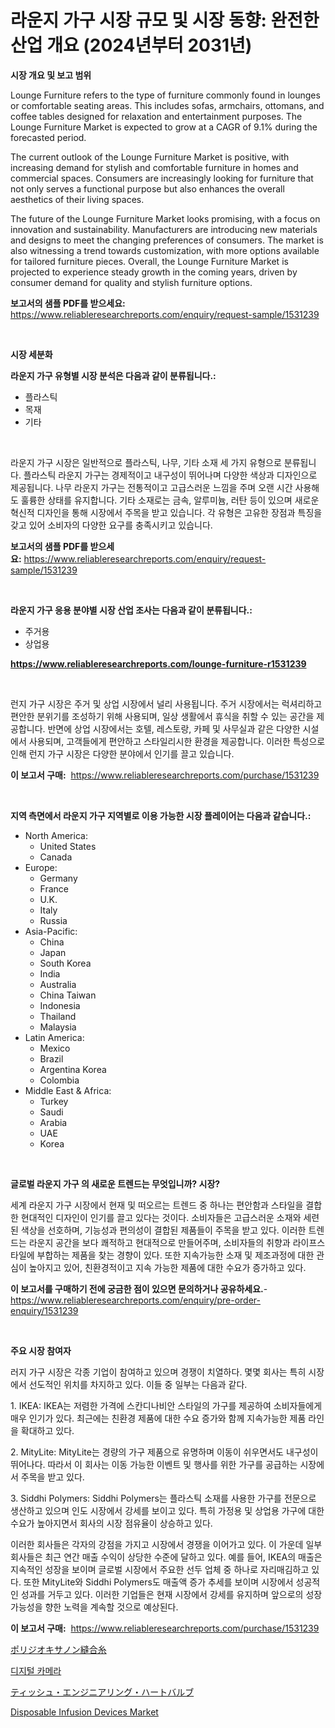 <p><h1>라운지 가구 시장 규모 및 시장 동향: 완전한 산업 개요 (2024년부터 2031년)</h1></p><p><strong>시장 개요 및 보고 범위</strong></p>
<p><p>Lounge Furniture refers to the type of furniture commonly found in lounges or comfortable seating areas. This includes sofas, armchairs, ottomans, and coffee tables designed for relaxation and entertainment purposes. The Lounge Furniture Market is expected to grow at a CAGR of 9.1% during the forecasted period. </p><p>The current outlook of the Lounge Furniture Market is positive, with increasing demand for stylish and comfortable furniture in homes and commercial spaces. Consumers are increasingly looking for furniture that not only serves a functional purpose but also enhances the overall aesthetics of their living spaces.</p><p>The future of the Lounge Furniture Market looks promising, with a focus on innovation and sustainability. Manufacturers are introducing new materials and designs to meet the changing preferences of consumers. The market is also witnessing a trend towards customization, with more options available for tailored furniture pieces. Overall, the Lounge Furniture Market is projected to experience steady growth in the coming years, driven by consumer demand for quality and stylish furniture options.</p></p>
<p><strong>보고서의 샘플 PDF를 받으세요:</strong> <a href="https://www.reliableresearchreports.com/enquiry/request-sample/1531239">https://www.reliableresearchreports.com/enquiry/request-sample/1531239</a></p>
<p>&nbsp;</p>
<p><strong>시장 세분화</strong></p>
<p><strong>라운지 가구 유형별 시장 분석은 다음과 같이 분류됩니다.:</strong></p>
<p><ul><li>플라스틱</li><li>목재</li><li>기타</li></ul></p>
<p>&nbsp;</p>
<p><p>라운지 가구 시장은 일반적으로 플라스틱, 나무, 기타 소재 세 가지 유형으로 분류됩니다. 플라스틱 라운지 가구는 경제적이고 내구성이 뛰어나며 다양한 색상과 디자인으로 제공됩니다. 나무 라운지 가구는 전통적이고 고급스러운 느낌을 주며 오랜 시간 사용해도 훌륭한 상태를 유지합니다. 기타 소재로는 금속, 알루미늄, 러탄 등이 있으며 새로운 혁신적 디자인을 통해 시장에서 주목을 받고 있습니다. 각 유형은 고유한 장점과 특징을 갖고 있어 소비자의 다양한 요구를 충족시키고 있습니다.</p></p>
<p><strong>보고서의 샘플 PDF를 받으세요:</strong>&nbsp;<a href="https://www.reliableresearchreports.com/enquiry/request-sample/1531239">https://www.reliableresearchreports.com/enquiry/request-sample/1531239</a></p>
<p>&nbsp;</p>
<p><strong> 라운지 가구 응용 분야별 시장 산업 조사는 다음과 같이 분류됩니다.:</strong></p>
<p><ul><li>주거용</li><li>상업용</li></ul></p>
<p><strong><a href="https://www.reliableresearchreports.com/lounge-furniture-r1531239">https://www.reliableresearchreports.com/lounge-furniture-r1531239</a></strong></p>
<p>&nbsp;</p>
<p><p>런지 가구 시장은 주거 및 상업 시장에서 널리 사용됩니다. 주거 시장에서는 럭셔리하고 편안한 분위기를 조성하기 위해 사용되며, 일상 생활에서 휴식을 취할 수 있는 공간을 제공합니다. 반면에 상업 시장에서는 호텔, 레스토랑, 카페 및 사무실과 같은 다양한 시설에서 사용되며, 고객들에게 편안하고 스타일리시한 환경을 제공합니다. 이러한 특성으로 인해 런지 가구 시장은 다양한 분야에서 인기를 끌고 있습니다.</p></p>
<p><strong>이 보고서 구매:</strong>&nbsp; <a href="https://www.reliableresearchreports.com/purchase/1531239">https://www.reliableresearchreports.com/purchase/1531239</a></p>
<p>&nbsp;</p>
<p><strong>지역 측면에서 라운지 가구 지역별로 이용 가능한 시장 플레이어는 다음과 같습니다.:</strong></p>
<p><ul>
    <li>
        North America:
        <ul>
            <li>United States</li>
            <li>Canada</li>
        </ul>
    </li>
    <li>
        Europe:
        <ul>
            <li>Germany</li>
            <li>France</li>
            <li>U.K.</li>
            <li>Italy</li>
            <li>Russia</li>
        </ul>
    </li>
    <li>
        Asia-Pacific:
        <ul>
            <li>China</li>
            <li>Japan</li>
            <li>South Korea</li>
            <li>India</li>
            <li>Australia</li>
            <li>China Taiwan</li>
            <li>Indonesia</li>
            <li>Thailand</li>
            <li>Malaysia</li>
        </ul>
    </li>
    <li>
        Latin America:
        <ul>
            <li>Mexico</li>
            <li>Brazil</li>
            <li>Argentina Korea</li>
            <li>Colombia</li>
        </ul>
    </li>
    <li>
        Middle East & Africa:
        <ul>
            <li>Turkey</li>
            <li>Saudi</li>
            <li>Arabia</li>
            <li>UAE</li>
            <li>Korea</li>
        </ul>
    </li>
    </ul></p>
<p>&nbsp;</p>
<p><strong>글로벌 라운지 가구 의 새로운 트렌드는 무엇입니까? 시장?</strong></p>
<p><p>세계 라운지 가구 시장에서 현재 및 떠오르는 트렌드 중 하나는 편안함과 스타일을 결합한 현대적인 디자인이 인기를 끌고 있다는 것이다. 소비자들은 고급스러운 소재와 세련된 색상을 선호하며, 기능성과 편의성이 결합된 제품들이 주목을 받고 있다. 이러한 트렌드는 라운지 공간을 보다 쾌적하고 현대적으로 만들어주며, 소비자들의 취향과 라이프스타일에 부합하는 제품을 찾는 경향이 있다. 또한 지속가능한 소재 및 제조과정에 대한 관심이 높아지고 있어, 친환경적이고 지속 가능한 제품에 대한 수요가 증가하고 있다.</p></p>
<p><strong>이 보고서를 구매하기 전에 궁금한 점이 있으면 문의하거나 공유하세요.</strong>- <a href="https://www.reliableresearchreports.com/enquiry/pre-order-enquiry/1531239">https://www.reliableresearchreports.com/enquiry/pre-order-enquiry/1531239</a></p>
<p>&nbsp;</p>
<p><strong>주요 시장 참여자</strong></p>
<p><p>러지 가구 시장은 각종 기업이 참여하고 있으며 경쟁이 치열하다. 몇몇 회사는 특히 시장에서 선도적인 위치를 차지하고 있다. 이들 중 일부는 다음과 같다.</p><p>1. IKEA: IKEA는 저렴한 가격에 스칸디나비안 스타일의 가구를 제공하여 소비자들에게 매우 인기가 있다. 최근에는 친환경 제품에 대한 수요 증가와 함께 지속가능한 제품 라인을 확대하고 있다.</p><p>2. MityLite: MityLite는 경량의 가구 제품으로 유명하며 이동이 쉬우면서도 내구성이 뛰어나다. 따라서 이 회사는 이동 가능한 이벤트 및 행사를 위한 가구를 공급하는 시장에서 주목을 받고 있다.</p><p>3. Siddhi Polymers: Siddhi Polymers는 플라스틱 소재를 사용한 가구를 전문으로 생산하고 있으며 인도 시장에서 강세를 보이고 있다. 특히 가정용 및 상업용 가구에 대한 수요가 높아지면서 회사의 시장 점유율이 상승하고 있다.</p><p>이러한 회사들은 각자의 강점을 가지고 시장에서 경쟁을 이어가고 있다. 이 가운데 일부 회사들은 최근 연간 매출 수익이 상당한 수준에 달하고 있다. 예를 들어, IKEA의 매출은 지속적인 성장을 보이며 글로벌 시장에서 주요한 선두 업체 중 하나로 자리매김하고 있다. 또한 MityLite와 Siddhi Polymers도 매출액 증가 추세를 보이며 시장에서 성공적인 성과를 거두고 있다. 이러한 기업들은 현재 시장에서 강세를 유지하며 앞으로의 성장 가능성을 향한 노력을 계속할 것으로 예상된다.</p></p>
<p><strong>이 보고서 구매:</strong>&nbsp;&nbsp;<a href="https://www.reliableresearchreports.com/purchase/1531239">https://www.reliableresearchreports.com/purchase/1531239</a></p>
<p><p><a href="https://medium.com/@teridactyl90/%E3%83%9D%E3%83%AA%E3%82%B8%E3%82%AA%E3%82%AD%E3%82%B5%E3%83%8E%E3%83%B3%E7%B8%AB%E5%90%88%E7%B3%B8%E5%B8%82%E5%A0%B4-%E7%AB%B6%E4%BA%89%E5%88%86%E6%9E%90-%E5%B8%82%E5%A0%B4%E5%8B%95%E5%90%91-2031%E5%B9%B4%E3%81%BE%E3%81%A7%E3%81%AE%E4%BA%88%E6%B8%AC-7967eeb830eb">ポリジオキサノン縫合糸</a></p><p><a href="https://medium.com/@daveblock56/2024%EB%85%84%EB%B6%80%ED%84%B0-2031%EB%85%84%EA%B9%8C%EC%A7%80%EC%9D%98-%EB%94%94%EC%A7%80%ED%84%B8-%EC%B9%B4%EB%A9%94%EB%9D%BC-%EC%8B%9C%EC%9E%A5-%EB%B6%84%EC%84%9D-%EB%B0%8F-%EA%B7%9C%EB%AA%A8-%EC%98%88%EC%B8%A1-2268fed2aa09">디지털 카메라</a></p><p><a href="https://medium.com/@addyserr7687/%E7%B5%84%E7%B9%94%E5%B7%A5%E5%AD%A6%E5%BF%83%E8%87%93%E5%BC%81%E5%B8%82%E5%A0%B4-2031%E5%B9%B4%E3%81%BE%E3%81%A7%E3%81%AE%E3%83%88%E3%83%AC%E3%83%B3%E3%83%89-%E4%BA%88%E6%B8%AC-%E7%AB%B6%E4%BA%89%E5%88%86%E6%9E%90-aa5ecaa9e083">ティッシュ・エンジニアリング・ハートバルブ</a></p><p><a href="https://github.com/nancykennedykellievqfqt2/Market-Research-Report-List-2/blob/main/disposable-infusion-devices-market.md">Disposable Infusion Devices Market</a></p></p>